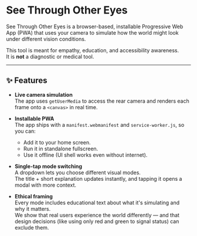 # See Through Other Eyes

See Through Other Eyes is a browser-based, installable Progressive Web App (PWA) that uses your camera to simulate how the world might look under different vision conditions.

This tool is meant for empathy, education, and accessibility awareness.  
It is **not** a diagnostic or medical tool.

---

## ✨ Features

- **Live camera simulation**  
  The app uses `getUserMedia` to access the rear camera and renders each frame onto a `<canvas>` in real time.

- **Installable PWA**  
  The app ships with a `manifest.webmanifest` and `service-worker.js`, so you can:
  - Add it to your home screen.
  - Run it in standalone fullscreen.
  - Use it offline (UI shell works even without internet).

- **Single-tap mode switching**  
  A dropdown lets you choose different visual modes.  
  The title + short explanation updates instantly, and tapping it opens a modal with more context.

- **Ethical framing**  
  Every mode includes educational text about what it's simulating and why it matters.  
  We show that real users experience the world differently — and that design decisions (like using only red and green to signal status) can exclude them.
